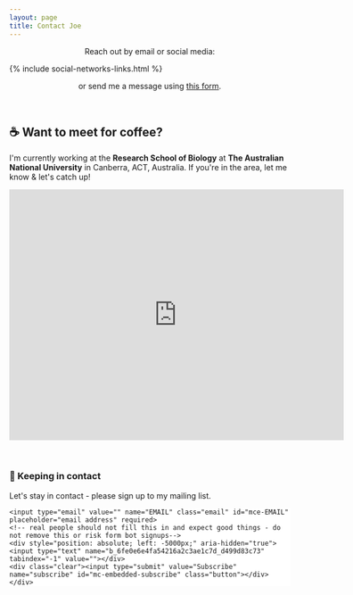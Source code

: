 ```yaml
---
layout: page
title: Contact Joe
---
```


 <p style="text-align: center;">Reach out by email or social media:</p>
{% include social-networks-links.html %}

<p style="text-align: center;">or send me a message using <a href = "https://us1.list-manage.com/contact-form?u=6fe0e6e4fa54216a2c3ae1c7d&form_id=11d5ee4b5e84bc95ecd8f2ceb3acebf1">this form</a>.</p>
  
&nbsp;
## ☕️ Want to meet for coffee?
I'm currently working at the **Research School of Biology** at **The Australian National University** in Canberra, ACT, Australia. If you're in the area, let me know & let's catch up! 
  
<p style="text-align: center;">
<iframe src="https://www.google.com/maps/embed?pb=!1m18!1m12!1m3!1d3257.1737108455054!2d149.1145795152478!3d-35.27680708029056!2m3!1f0!2f0!3f0!3m2!1i1024!2i768!4f13.1!3m3!1m2!1s0x6b164d4573dd03f7%3A0xf9a1457c5ee41c62!2sResearch%20School%20of%20Biology!5e0!3m2!1sen!2sau!4v1675334760129!5m2!1sen!2sau" width="600" height="450" style="border:0;" allowfullscreen="" loading="lazy" referrerpolicy="no-referrer-when-downgrade"></iframe></p>

&nbsp;
### 📨 Keeping in contact
Let's stay in contact - please sign up to my mailing list.
<!-- Begin Mailchimp Signup Form -->
<link href="//cdn-images.mailchimp.com/embedcode/slim-10_7.css" rel="stylesheet" type="text/css">
<style type="text/css">
	#mc_embed_signup{background:#fff; clear:left; font:14px Helvetica,Arial,sans-serif; }
	/* Add your own Mailchimp form style overrides in your site stylesheet or in this style block.
	   We recommend moving this block and the preceding CSS link to the HEAD of your HTML file. */
</style>
<div id="mc_embed_signup">
<form action="https://jkaczmarski.us1.list-manage.com/subscribe/post?u=6fe0e6e4fa54216a2c3ae1c7d&amp;id=d499d83c73" method="post" id="mc-embedded-subscribe-form" name="mc-embedded-subscribe-form" class="validate" target="_blank" novalidate>
    <div id="mc_embed_signup_scroll">
	
	<input type="email" value="" name="EMAIL" class="email" id="mce-EMAIL" placeholder="email address" required>
    <!-- real people should not fill this in and expect good things - do not remove this or risk form bot signups-->
    <div style="position: absolute; left: -5000px;" aria-hidden="true"><input type="text" name="b_6fe0e6e4fa54216a2c3ae1c7d_d499d83c73" tabindex="-1" value=""></div>
    <div class="clear"><input type="submit" value="Subscribe" name="subscribe" id="mc-embedded-subscribe" class="button"></div>
    </div>
</form>
</div>

<!--End mc_embed_signup-->